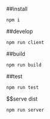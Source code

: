 ##install
```
npm i
```

##develop
```
npm run client
```

##build
```
npm run build
```

##test
```
npm run test
```

$$serve dist
```
npm run server
```
